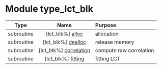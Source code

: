 # Module type_lct_blk

| Type | Name | Purpose |
| :--: | :--: | :---------- |
| subroutine | [lct_blk%] [alloc](https://github.com/benjaminmenetrier/bump/tree/master/src/type_lct_blk.F90#L70) | allocation |
| subroutine | [lct_blk%] [dealloc](https://github.com/benjaminmenetrier/bump/tree/master/src/type_lct_blk.F90#L113) | release memory |
| subroutine | [lct_blk%] [correlation](https://github.com/benjaminmenetrier/bump/tree/master/src/type_lct_blk.F90#L145) | compute raw correlation |
| subroutine | [lct_blk%] [fitting](https://github.com/benjaminmenetrier/bump/tree/master/src/type_lct_blk.F90#L220) | fitting LCT |
